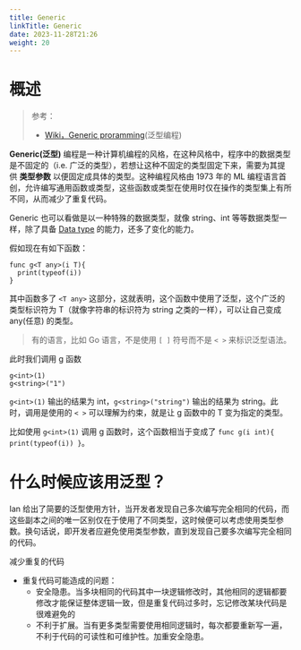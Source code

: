 ```yaml
---
title: Generic
linkTitle: Generic
date: 2023-11-28T21:26
weight: 20
---
```


# 概述

> 参考：
>
> - [Wiki，Generic proramming](https://en.wikipedia.org/wiki/Generic_programming)(泛型编程)

**Generic(泛型)** 编程是一种计算机编程的风格，在这种风格中，程序中的数据类型是不固定的（i.e. 广泛的类型），若想让这种不固定的类型固定下来，需要为其提供 **类型参数**  以便固定成具体的类型。这种编程风格由 1973 年的 ML 编程语言首创，允许编写通用函数或类型，这些函数或类型在使用时仅在操作的类型集上有所不同，从而减少了重复代码。

Generic 也可以看做是以一种特殊的数据类型，就像 string、int 等等数据类型一样，除了具备 [Data type](/docs/2.编程/计算机科学/Data%20Type%20AND%20Literal/Data%20type%20AND%20Literal.md) 的能力，还多了变化的能力。

假如现在有如下函数：

```text
func g<T any>(i T){
  print(typeof(i))
}
```

其中函数多了 `<T any>` 这部分，这就表明，这个函数中使用了泛型，这个广泛的类型标识符为 T（就像字符串的标识符为 string 之类的一样），可以让自己变成 any(任意) 的类型。

> 有的语言，比如 Go 语言，不是使用 `[ ]` 符号而不是 `< >` 来标识泛型语法。

此时我们调用 g 函数

```text
g<int>(1)
g<string>("1")
```

`g<int>(1)` 输出的结果为 int，`g<string>("string")` 输出的结果为 string。此时，调用是使用的 `< >` 可以理解为约束，就是让 g 函数中的 T 变为指定的类型。

比如使用 `g<int>(1)` 调用 g 函数时，这个函数相当于变成了 `func g(i int){ print(typeof(i)) }`。

# 什么时候应该用泛型？

Ian 给出了简要的泛型使用方针，当开发者发现自己多次编写完全相同的代码，而这些副本之间的唯一区别仅在于使用了不同类型，这时候便可以考虑使用类型参数。换句话说，即开发者应避免使用类型参数，直到发现自己要多次编写完全相同的代码。

减少重复的代码

- 重复代码可能造成的问题：
  - 安全隐患。当多块相同的代码其中一块逻辑修改时，其他相同的逻辑都要修改才能保证整体逻辑一致，但是重复代码过多时，忘记修改某块代码是很难避免的
  - 不利于扩展。当有更多类型需要使用相同逻辑时，每次都要重新写一遍，不利于代码的可读性和可维护性。加重安全隐患。